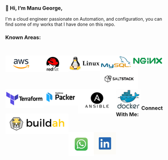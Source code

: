 ### 👋 Hi, I’m Manu George,
I'm a cloud engineer passionate on Automation, and configuration, you can find some of my works that I have done on this repo.
### Known Areas:

<br />

[<img align="left" alt="Unix" width="100" src="https://raw.githubusercontent.com/ManuGeorge96/ManuGeorge96/master/Tools/aws.png" />][ln]
[<img align="left" alt="Unix" width="100" src="https://raw.githubusercontent.com/ManuGeorge96/ManuGeorge96/master/Tools/red.jpg" />][ln]
[<img align="left" alt="Unix" width="100" src="https://raw.githubusercontent.com/ManuGeorge96/ManuGeorge96/master/Tools/linux.jpg" />][ln]
[<img align="left" alt="Unix" width="100" src="https://raw.githubusercontent.com/ManuGeorge96/ManuGeorge96/master/Tools/mysql.jpg" />][ln]
[<img align="left" alt="Unix" width="100" src="https://raw.githubusercontent.com/ManuGeorge96/ManuGeorge96/master/Tools/download.png" />][ln]
[<img align="left" alt="Unix" width="120" src="https://raw.githubusercontent.com/ManuGeorge96/ManuGeorge96/master/Tools/salt.png" />][ln]
[<img align="left" alt="Unix" width="120" src="https://raw.githubusercontent.com/ManuGeorge96/ManuGeorge96/master/Tools/featured.png" />][ln]
[<img align="left" alt="Unix" width="110" src="https://raw.githubusercontent.com/ManuGeorge96/ManuGeorge96/master/Tools/packer.png" />][ln]
<br />
<br />
<br />
[<img align="left" alt="Unix" width="120" src="https://raw.githubusercontent.com/ManuGeorge96/ManuGeorge96/master/Tools/ansble1.png" />][ln]
[<img align="left" alt="Unix" width="80" src="https://raw.githubusercontent.com/ManuGeorge96/ManuGeorge96/master/Tools/docker.png" />][ln]
[<img align="left" alt="Unix" width="200" src="https://raw.githubusercontent.com/ManuGeorge96/ManuGeorge96/master/Tools/buildah.png" />][ln]

<br />
<br />

<br />

<br />

### Connect With Me:


<br />

[<img align="left" alt="Unix" width="80" src="https://raw.githubusercontent.com/ManuGeorge96/ManuGeorge96/master/Tools/wp.jpg" />][wp]
[<img align="left" alt="Unix" width="70" src="https://raw.githubusercontent.com/ManuGeorge96/ManuGeorge96/master/Tools/ln.jpg" />][ln]








[wp]: https://wa.link/jx03b6
[ln]: https://www.linkedin.com/in/manu-george-03453613a
<!---
ManuGit1996/ManuGit1996 is a ✨ special ✨ repository because its `README.md` (this file) appears on your GitHub profile.
You can click the Preview link to take a look at your changes.
--->
